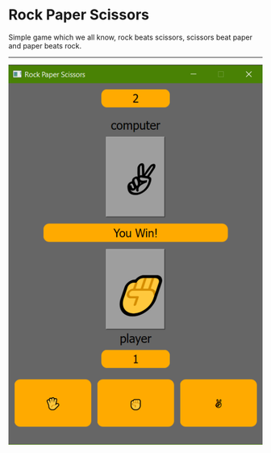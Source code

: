 # Rock Paper Scissors

Simple game which we all know, rock beats scissors, scissors beat paper and paper beats rock.

---
![image](pic/screen.png)
